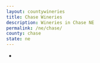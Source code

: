 ```yaml
---
layout: countywineries
title: Chase Wineries
description: Wineries in Chase NE
permalink: /ne/chase/
county: chase
state: ne
---
```

-
